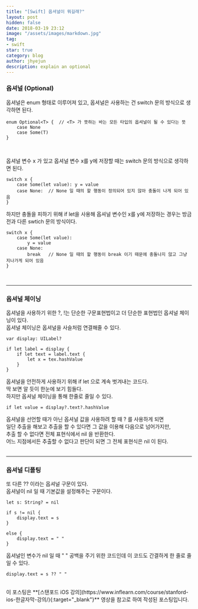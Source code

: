 ```yaml
---
title: "[Swift] 옵셔널이 뭐길래?"
layout: post
hidden: false
date: 2018-03-19 23:12
image: "/assets/images/markdown.jpg"
tag:
- swift
star: true
category: blog
author: jhyejun
description: explain an optional
---
```


### 옵셔널 (Optional)
옵셔널은 enum 형태로 이루어져 있고, 옵셔널은 사용하는 건 switch 문의 방식으로 생각하면 된다.<br>

```
enum Optional<T> {  // <T> 가 뜻하는 바는 모든 타입의 옵셔널이 될 수 있다는 뜻
    case None
    case Some(T)
}
```
<br>

옵셔널 변수 x 가 있고 옵셔널 변수 x를 y에 저장할 때는 switch 문의 방식으로 생각하면 된다.

```
switch x {
    case Some(let value): y = value
    case None:  // None 일 때의 할 행동이 정의되어 있지 않아 충돌이 나게 되어 있음
}
```

하지만 충돌을 피하기 위해 if let을 사용해 옵셔널 변수인 x를 y에 저장하는 경우는 방금 전과 다른 swtich 문의 방식이다.

```
switch x {
    case Some(let value):
        y = value
    case None:
        break   // None 일 때의 할 행동이 break 이기 때문에 충돌나지 않고 그냥 지나가게 되어 있음
}
```
<br>

---

### 옵셔널 체이닝
옵셔널을 사용하기 위한 ?, !는 단순한 구문표현법이고 더 단순한 표현법인 옵셔널 체이닝이 있다.<br>
옵셔널 체이닝은 옵셔널을 사슬처럼 연결해줄 수 있다.<br>

```
var display: UILabel?

if let label = display {
    if let text = label.text {
        let x = tex.hashValue
    }
}
```

옵셔널을 안전하게 사용하기 위해 if let 으로 계속 벗겨내는 코드다.<br>
딱 보면 알 듯이 한눈에 보기 힘들다.<br>
하지만 옵셔널 체이닝을 통해 한줄로 줄일 수 있다.<br>

```
if let value = display?.text?.hashValue
```

옵셔널을 선언할 때가 아닌 옵셔널 값을 사용하려 할 때 ? 를 사용하게 되면<br>
일단 추출을 해보고 추출을 할 수 있다면 그 값을 이용해 다음으로 넘어가지만,<br>
추출 할 수 없다면 전체 표현식에서 nil 을 반환한다.<br>
어느 지점에서든 추출할 수 없다고 판단이 되면 그 전체 표현식은 nil 이 된다.<br>
<br>

---

### 옵셔널 디폴팅
또 다른 ?? 이라는 옵셔널 구문이 있다.<br>
옵셔널이 nil 일 때 기본값을 설정해주는 구문이다.

```
let s: String? = nil

if s != nil {
    display.text = s
}

else {
    display.text = " "
}
```

옵셔널인 변수가 nil 일 때 " " 공백을 주기 위한 코드인데 이 코드도 간결하게 한 줄로 줄일 수 있다.

```
display.text = s ?? " "
```

<br>
이 포스팅은 **[스탠포드 iOS 강의](https://www.inflearn.com/course/stanford-ios-한글자막-강의/){:target="_blank"}** 영상을 
참고로 하여 작성된 포스팅입니다.